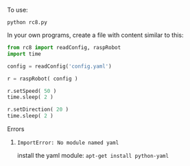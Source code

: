 To use:

    python rc8.py
    
In your own programs, create a file with content similar to this:

```python
from rc8 import readConfig, raspRobot
import time

config = readConfig('config.yaml')

r = raspRobot( config )

r.setSpeed( 50 )
time.sleep( 2 )

r.setDirection( 20 )
time.sleep( 2 )

```

    
Errors

1. `ImportError: No module named yaml`

    install the yaml module: `apt-get install python-yaml`
    
